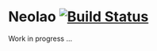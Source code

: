 # Neolao [![Build Status](https://secure.travis-ci.org/neolao/php.png?branch=master)](http://travis-ci.org/neolao/php)

Work in progress ... 
